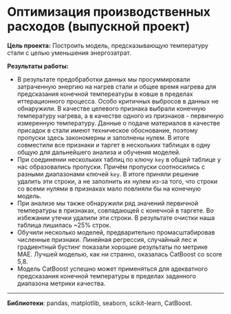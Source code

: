 # Оптимизация производственных расходов (выпускной проект)


**Цель проекта:**  Построить модель, предсказывающую температуру стали с целью уменьшения энергозатрат.

**Результаты работы:**
   - В результате предобработки данных мы просуммировали затраченную энергию на нагрев стали и общее время нагрева для предсказания конечной темпереатуры в ковше в пределах иттерационного процесса. Особо критичных выбросов в данных не обнаружили. В качестве целевого признака выбрали конечную температуру нагрева, а в качестве одного из признаков - первичную измеренную температуру. Данные о подаче материалов в качестве присадок в стали имеют техническое обоснование, поэтому пропуски здесь закономерны и заполнены нулем. В итоге совместили все признаки и таргет в нескольких таблицах в одну общую для дальнейшего анализа и обучения моделей.
   - При соединении нескольких таблиц по ключу `key` в общей таблице у нас образовались пропуски. Причём пропуски соотносились с разными диапазонами ключей `key`. В итоге приняли решение удалить эти строки, а не заполнить их нулем из-за того, что строки со всеми нулями в признаках мало повлияли бы на конечную модель.
   - При анализе мы также обнаружили ряд значений первичной температуры в признаках, совпадающей с конечной в таргете. Во избежании утечки удалили эти строки. В результате очистки наша таблица лишилась ~25% строк.
   - Обучили несколько моделей, предварительно промасштабировав численные признаки. Линейная регрессия, случайный лес и градиентный бустинг показали хорошие результаты по метрике MAE. Лучшей моделью, как ни странно, оказалась CatBoost со score 5,8.
   - Модель CatBoost успешно может применяться для адекватного предсказания конечной температуры в пределах заданного диапазона метрики качества.
---

**Библиотеки**: pandas, matplotlib, seaborn, scikit-learn, CatBoost.
